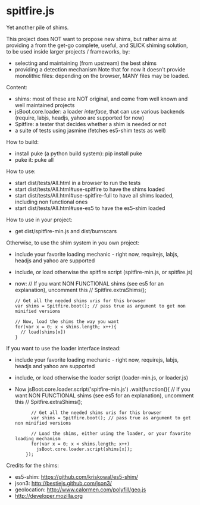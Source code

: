 spitfire.js
===========

Yet another pile of shims.

This project does NOT want to propose new shims, but rather aims at providing a from the get-go complete,
useful, and SLICK shiming solution, to be used inside larger projects / frameworks, by:
- selecting and maintaining (from upstream) the best shims
- providing a detection mechanism
Note that for now it doesn't provide monolithic files: depending on the browser, MANY files may be loaded.

Content:
- shims: most of these are NOT original, and come from well known and well maintained projects
- jsBoot.core.loader: a loader *interface*, that can use various backends (require, labjs, headjs, yahoo are supported for now)
- Spitfire: a tester that decides whether a shim is needed or not
- a suite of tests using jasmine (fetches es5-shim tests as well)


How to build:
- install puke (a python build system): pip install puke
- puke it: puke all

How to use:
- start dist/tests/All.html in a browser to run the tests
- start dist/tests/All.html#use-spitfire to have the shims loaded
- start dist/tests/All.html#use-spitfire-full to have all shims loaded, including non functional ones
- start dist/tests/All.html#use-es5 to have the es5-shim loaded

How to use in your project:
- get dist/spitfire-min.js and dist/burnscars

Otherwise, to use the shim system in you own project:

- include your favorite loading mechanic - right now, requirejs, labjs, headjs and yahoo are supported
- include, or load otherwise the spitfire script (spitfire-min.js, or spitfire.js)
- now:
      // If you want NON FUNCTIONAL shims (see es5 for an explanation), uncomment this
      // Spitfire.extraShims();

      // Get all the needed shims uris for this browser
      var shims = Spitfire.boot(); // pass true as argument to get non minified versions

      // Now, load the shims the way you want
      for(var x = 0; x < shims.length; x++){
        // load(shims[x])
      }


If you want to use the loader interface instead:
- include your favorite loading mechanic - right now, requirejs, labjs, headjs and yahoo are supported
- include, or load otherwise the loader script (loader-min.js, or loader.js)
- Now
        jsBoot.core.loader.script('spitfire-min.js')
          .wait(function(){
            // If you want NON FUNCTIONAL shims (see es5 for an explanation), uncomment this
            // Spitfire.extraShims();

            // Get all the needed shims uris for this browser
            var shims = Spitfire.boot(); // pass true as argument to get non minified versions

            // Load the shims, either using the loader, or your favorite loading mechanism
            for(var x = 0; x < shims.length; x++)
              jsBoot.core.loader.script(shims[x]);
          });

Credits for the shims:
- es5-shim: https://github.com/kriskowal/es5-shim/
- json3: http://bestiejs.github.com/json3/
- geolocation: http://www.calormen.com/polyfill/geo.js
- http://developer.mozilla.org